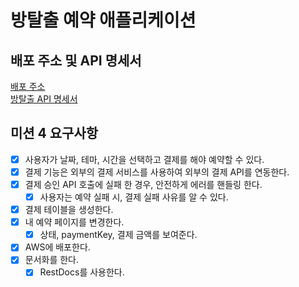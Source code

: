 # 방탈출 예약 애플리케이션

## 배포 주소 및 API 명세서

[배포 주소](http://3.35.231.231:8080/)  
[방탈출 API 명세서](https://alstn113.github.io/spring-roomescape-payment/src/main/resources/static/docs/index.html)

## 미션 4 요구사항

- [x] 사용자가 날짜, 테마, 시간을 선택하고 결제를 해야 예약할 수 있다.
- [x] 결제 기능은 외부의 결제 서비스를 사용하여 외부의 결제 API를 연동한다.
- [x] 결제 승인 API 호출에 실패 한 경우, 안전하게 에러를 핸들링 한다.
    - [x] 사용자는 예약 실패 시, 결제 실패 사유를 알 수 있다.

- [x] 결제 테이블을 생성한다.
- [x] 내 예약 페이지를 변경한다.
    - [x] 상태, paymentKey, 결제 금액를 보여준다.
- [x] AWS에 배포한다.
- [x] 문서화를 한다.
    - [x] RestDocs를 사용한다.
